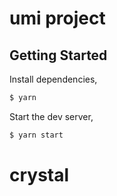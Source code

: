 # umi project

## Getting Started

Install dependencies,

```bash
$ yarn
```

Start the dev server,

```bash
$ yarn start
```
# crystal
